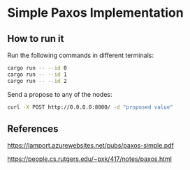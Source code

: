 # Simple Paxos Implementation

## How to run it

Run the following commands in different terminals:

```bash
cargo run -- --id 0
cargo run -- --id 1
cargo run -- --id 2
```

Send a propose to any of the nodes:

```bash
curl -X POST http://0.0.0.0:8000/ -d "proposed value"
```

## References

https://lamport.azurewebsites.net/pubs/paxos-simple.pdf

https://people.cs.rutgers.edu/~pxk/417/notes/paxos.html
